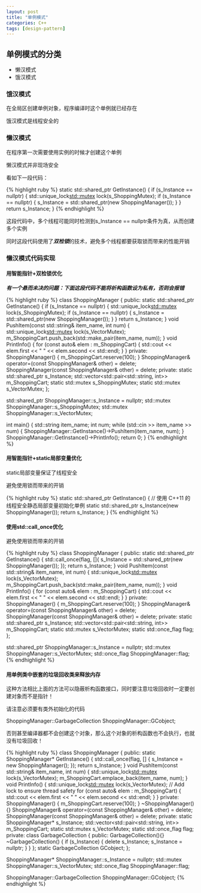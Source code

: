 ```yaml
---
layout: post
title: "单例模式"
categories: C++
tags: [design-pattern]
---
```


## 单例模式的分类

- 懒汉模式
- 饿汉模式

### 饿汉模式

在全局区创建单例对象，程序编译时这个单例就已经存在

饿汉模式是线程安全的

### 懒汉模式

在程序第一次需要使用实例的时候才创建这个单例

懒汉模式并非现场安全

看如下一段代码：

{% highlight ruby %}
static std::shared_ptr<ShoppingManager> GetInstance()
{
    if (s_Instance == nullptr)
    {
        std::unique_lock<std::mutex> lock(s_ShoppingMutex);
        if (s_Instance == nullptr)
        {
            s_Instance = std::shared_ptr<ShoppingManager>(new ShoppingManager());
        }
    }
    return s_Instance;
}
{% endhighlight %}

这段代码中，多个线程可能同时检测到s_Instance == nullptr条件为真，从而创建多个实例

同时这段代码使用了***双检锁***的技术，避免多个线程都要获取锁而带来的性能开销

### 懒汉模式代码实现

#### 用智能指针+双检锁优化

***有一个悬而未决的问题：下面这段代码不能将析构函数设为私有，否则会报错***

{% highlight ruby %}
class ShoppingManager
{
public:
	static std::shared_ptr<ShoppingManager> GetInstance()
	{
		if (s_Instance == nullptr)
		{
			std::unique_lock<std::mutex> lock(s_ShoppingMutex);
			if (s_Instance == nullptr)
			{
				s_Instance = std::shared_ptr<ShoppingManager>(new ShoppingManager());
			}
		}
		return s_Instance;
	}
	void PushItem(const std::string& item_name, int num)
	{
		std::unique_lock<std::mutex> lock(s_VectorMutex);
		m_ShoppingCart.push_back(std::make_pair(item_name, num));
	}
	void PrintInfo()
	{
		for (const auto& elem : m_ShoppingCart)
		{
			std::cout << elem.first << " " << elem.second << std::endl;
		}
	}
private:
	ShoppingManager() 
	{ 
		m_ShoppingCart.reserve(100);
	}
	ShoppingManager& operator=(const ShoppingManager& other) = delete;
	ShoppingManager(const ShoppingManager& other) = delete;
private:
	static std::shared_ptr<ShoppingManager> s_Instance;
	std::vector<std::pair<std::string, int>> m_ShoppingCart;
	static std::mutex s_ShoppingMutex;
	static std::mutex s_VectorMutex;
};

std::shared_ptr<ShoppingManager> ShoppingManager::s_Instance = nullptr;
std::mutex ShoppingManager::s_ShoppingMutex;
std::mutex ShoppingManager::s_VectorMutex;

int main() 
{
	std::string item_name; 
	int num;
	while (std::cin >> item_name >> num)
	{
		ShoppingManager::GetInstance()->PushItem(item_name, num);
	}
	ShoppingManager::GetInstance()->PrintInfo();
	return 0;
}
{% endhighlight %}

#### 用智能指针+static局部变量优化

static局部变量保证了线程安全

避免使用锁而带来的开销

{% highlight ruby %}
static std::shared_ptr<ShoppingManager> GetInstance()
{
    // 使用 C++11 的线程安全静态局部变量初始化单例
    static std::shared_ptr<ShoppingManager> s_Instance(new ShoppingManager());
    return s_Instance;
}
{% endhighlight %}

#### 使用std::call_once优化

避免使用锁而带来的开销

{% highlight ruby %}
class ShoppingManager
{
public:
	static std::shared_ptr<ShoppingManager> GetInstance()
	{
		std::call_once(flag, []{
			s_Instance = std::shared_ptr<ShoppingManager>(new ShoppingManager());
		});
		return s_Instance;
	}
	void PushItem(const std::string& item_name, int num)
	{
		std::unique_lock<std::mutex> lock(s_VectorMutex);
		m_ShoppingCart.push_back(std::make_pair(item_name, num));
	}
	void PrintInfo()
	{
		for (const auto& elem : m_ShoppingCart)
		{
			std::cout << elem.first << " " << elem.second << std::endl;
		}
	}
private:
	ShoppingManager() 
	{ 
		m_ShoppingCart.reserve(100);
	}
	ShoppingManager& operator=(const ShoppingManager& other) = delete;
	ShoppingManager(const ShoppingManager& other) = delete;
private:
	static std::shared_ptr<ShoppingManager> s_Instance;
	std::vector<std::pair<std::string, int>> m_ShoppingCart;
	static std::mutex s_VectorMutex;
	static std::once_flag flag;
};

std::shared_ptr<ShoppingManager> ShoppingManager::s_Instance = nullptr;
std::mutex ShoppingManager::s_VectorMutex;
std::once_flag ShoppingManager::flag;
{% endhighlight %}

#### 用单例类中嵌套的垃圾回收类来释放内存

这种方法相比上面的方法可以隐蔽析构函数接口，同时要注意垃圾回收时一定要创建对象而不是指针！

请注意必须要有类外初始化的代码

ShoppingManager::GarbageCollection ShoppingManager::GCobject;

否则甚至编译器都不会创建这个对象，那么这个对象的析构函数也不会执行，也就没有垃圾回收！

{% highlight ruby %}
class ShoppingManager
{
public:
    static ShoppingManager* GetInstance()
    {
        std::call_once(flag, [] {
            s_Instance = new ShoppingManager();
        });
        return s_Instance;
    }
    void PushItem(const std::string& item_name, int num)
    {
        std::unique_lock<std::mutex> lock(s_VectorMutex);
        m_ShoppingCart.emplace_back(item_name, num);
    }
    void PrintInfo()
    {
        std::unique_lock<std::mutex> lock(s_VectorMutex); // Add lock to ensure thread safety
        for (const auto& elem : m_ShoppingCart)
        {
            std::cout << elem.first << " " << elem.second << std::endl;
        }
    }
private:
    ShoppingManager()
    {
        m_ShoppingCart.reserve(100);
    }
    ~ShoppingManager(){}
    ShoppingManager& operator=(const ShoppingManager& other) = delete;
    ShoppingManager(const ShoppingManager& other) = delete;
private:
    static ShoppingManager* s_Instance;
    std::vector<std::pair<std::string, int>> m_ShoppingCart;
    static std::mutex s_VectorMutex;
    static std::once_flag flag;
private:
    class GarbageCollection
    {
    public:
        GarbageCollection(){}
        ~GarbageCollection()
        {
            if (s_Instance)
            {
                delete s_Instance;
                s_Instance = nullptr;
            }
        }
    };
    static GarbageCollection GCobject;
};

ShoppingManager* ShoppingManager::s_Instance = nullptr;
std::mutex ShoppingManager::s_VectorMutex;
std::once_flag ShoppingManager::flag;

ShoppingManager::GarbageCollection ShoppingManager::GCobject;
{% endhighlight %}